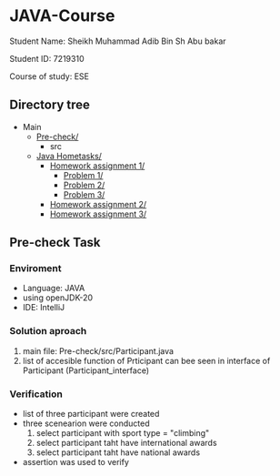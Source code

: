 # JAVA-Course
Student Name:  Sheikh Muhammad Adib Bin Sh Abu bakar 

Student ID:    7219310

Course of study: ESE

## Directory tree
* Main
  * [Pre-check/](./Pre-check)
      * src
  * [Java Hometasks/](./Java%20Hometasks)
      * [Homework assignment 1/](./Java-Hometasks/Homework-assignment-1)
        * [Problem 1/](./Java-Hometasks/Homework-assignment-1/problem-1)
        * [Problem 2/](./Java-Hometasks/Homework-assignment-1/problem-2)
        * [Problem 3/](./Java-Hometasks/Homework-assignment-1/problem-3)
      * [Homework assignment 2/](./Java-Hometasks/Homework-assignment-2)
      * [Homework assignment 3/](./Java-Hometasks/Homework-assignment-3)
   
## Pre-check Task
### Enviroment
- Language: JAVA
- using openJDK-20
- IDE: IntelliJ
### Solution aproach
1. main file: Pre-check/src/Participant.java
2. list of accesible function of Prticipant can bee seen in interface of Participant (Participant_interface)
### Verification
- list of three participant were created
- three scenearion were conducted
  1. select participant with sport type = "climbing"
  2. select participant taht have international awards
  3. select participant taht have national awards
- assertion was used to verify


